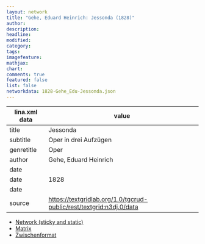 ```yaml
---
layout: network
title: "Gehe, Eduard Heinrich: Jessonda (1828)"
author:
description:
headline:
modified:
category:
tags:
imagefeature: 
mathjax: 
chart: 
comments: true
featured: false
list: false
networkdata: 1828-Gehe_Edu-Jessonda.json
---
```

lina.xml data  | value
------------- | -------------
title|Jessonda
subtitle|Oper in drei Aufzügen
genretitle|Oper
author|Gehe, Eduard Heinrich
date|
date|1828
date|
source|https://textgridlab.org/1.0/tgcrud-public/rest/textgrid:n3dj.0/data


* [Network (sticky and static)](/network26)
* [Matrix](/matrix26)
* [Zwischenformat](/lina26 )
